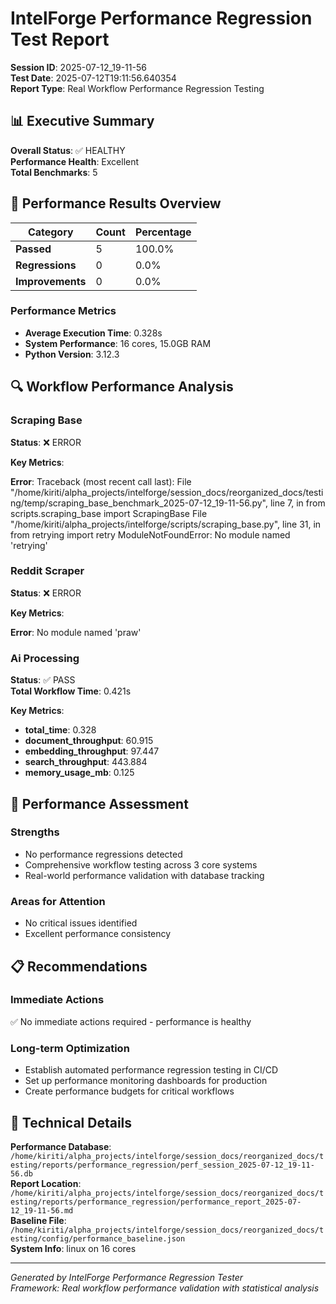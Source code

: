# IntelForge Performance Regression Test Report

**Session ID**: 2025-07-12_19-11-56  
**Test Date**: 2025-07-12T19:11:56.640354  
**Report Type**: Real Workflow Performance Regression Testing  

## 📊 Executive Summary

**Overall Status**: ✅ HEALTHY  
**Performance Health**: Excellent  
**Total Benchmarks**: 5

## 🎯 Performance Results Overview

| Category | Count | Percentage |
|----------|-------|------------|
| **Passed** | 5 | 100.0% |
| **Regressions** | 0 | 0.0% |
| **Improvements** | 0 | 0.0% |

### Performance Metrics
- **Average Execution Time**: 0.328s
- **System Performance**: 16 cores, 15.0GB RAM
- **Python Version**: 3.12.3

## 🔍 Workflow Performance Analysis

### Scraping Base

**Status**: ❌ ERROR  

**Key Metrics**:

**Error**: Traceback (most recent call last):
  File "/home/kiriti/alpha_projects/intelforge/session_docs/reorganized_docs/testing/temp/scraping_base_benchmark_2025-07-12_19-11-56.py", line 7, in <module>
    from scripts.scraping_base import ScrapingBase
  File "/home/kiriti/alpha_projects/intelforge/scripts/scraping_base.py", line 31, in <module>
    from retrying import retry
ModuleNotFoundError: No module named 'retrying'


### Reddit Scraper

**Status**: ❌ ERROR  

**Key Metrics**:

**Error**: No module named 'praw'

### Ai Processing

**Status**: ✅ PASS  
**Total Workflow Time**: 0.421s  

**Key Metrics**:
- **total_time**: 0.328
- **document_throughput**: 60.915
- **embedding_throughput**: 97.447
- **search_throughput**: 443.884
- **memory_usage_mb**: 0.125



## 🎯 Performance Assessment

### Strengths
- No performance regressions detected
- Comprehensive workflow testing across 3 core systems
- Real-world performance validation with database tracking

### Areas for Attention
- No critical issues identified
- Excellent performance consistency

## 📋 Recommendations

### Immediate Actions
✅ No immediate actions required - performance is healthy

### Long-term Optimization
- Establish automated performance regression testing in CI/CD
- Set up performance monitoring dashboards for production
- Create performance budgets for critical workflows

## 🔗 Technical Details

**Performance Database**: `/home/kiriti/alpha_projects/intelforge/session_docs/reorganized_docs/testing/reports/performance_regression/perf_session_2025-07-12_19-11-56.db`  
**Report Location**: `/home/kiriti/alpha_projects/intelforge/session_docs/reorganized_docs/testing/reports/performance_regression/performance_report_2025-07-12_19-11-56.md`  
**Baseline File**: `/home/kiriti/alpha_projects/intelforge/session_docs/reorganized_docs/testing/config/performance_baseline.json`  
**System Info**: linux on 16 cores

---
*Generated by IntelForge Performance Regression Tester*  
*Framework: Real workflow performance validation with statistical analysis*
